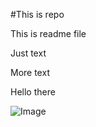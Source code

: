 #This is repo

This is readme file


Just text

More text

Hello there

![Image](https://scanner.siwalusoftware.com/breed_images/cat/british_shorthair/british_shorthair.jpg)